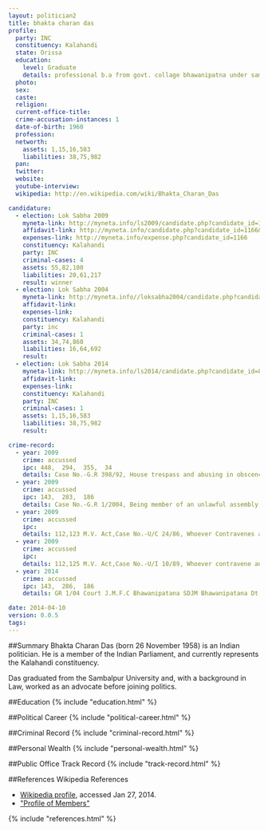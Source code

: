 ```yaml
---
layout: politician2
title: bhakta charan das
profile: 
  party: INC
  constituency: Kalahandi
  state: Orissa
  education: 
    level: Graduate
    details: professional b.a from govt. collage bhawanipatna under sambalpur university orissa in 1980 & llb from lajpatrai law collage sambalpur under sambalpur university orissa in 1984
  photo: 
  sex: 
  caste: 
  religion: 
  current-office-title: 
  crime-accusation-instances: 1
  date-of-birth: 1960
  profession: 
  networth: 
    assets: 1,15,16,583
    liabilities: 38,75,982
  pan: 
  twitter: 
  website: 
  youtube-interview: 
  wikipedia: http://en.wikipedia.com/wiki/Bhakta_Charan_Das

candidature: 
  - election: Lok Sabha 2009
    myneta-link: http://myneta.info/ls2009/candidate.php?candidate_id=1166
    affidavit-link: http://myneta.info/candidate.php?candidate_id=1166&scan=original
    expenses-link: http://myneta.info/expense.php?candidate_id=1166
    constituency: Kalahandi 
    party: INC
    criminal-cases: 4
    assets: 55,82,100
    liabilities: 20,61,217
    result: winner 
  - election: Lok Sabha 2004
    myneta-link: http://myneta.info//loksabha2004/candidate.php?candidate_id=2913
    affidavit-link: 
    expenses-link: 
    constituency: Kalahandi 
    party: inc
    criminal-cases: 1
    assets: 34,74,860
    liabilities: 16,64,692
    result:  
  - election: Lok Sabha 2014
    myneta-link: http://myneta.info/ls2014/candidate.php?candidate_id=814
    affidavit-link: 
    expenses-link: 
    constituency: Kalahandi 
    party: INC
    criminal-cases: 1
    assets: 1,15,16,583
    liabilities: 38,75,982
    result:  

crime-record: 
  - year: 2009
    crime: accussed
    ipc: 448,  294,  355,  34
    details: Case No.-G.R 398/92, House trespass and abusing in obscence language and  assault or criminal force with intend to dishonor a person otherwise than on gave and sudden provocation , Dated 24.02.1993, SDJM Dharamgarh 
  - year: 2009
    crime: accussed
    ipc: 143,  283,  186
    details: Case No.-G.R 1/2004, Being member of an unlawful assembly causing danger, obstruction or injury in any public way or line of navigation and obstructing public servant in discharge of his public punction, Dated 11.10.2004, SDJM Bhawanipatna 
  - year: 2009
    crime: accussed
    ipc: 
    details: 112,123 M.V. Act,Case No.-U/C 24/86, Whoever Contravenes any provision of M.V. Act. or Rule, Regulation or notification made there under shall if  no penalty is provided for the offence be punishable and using vehicle without registration, Additional Munsiff Umerkote, Dated 15.12.1989 
  - year: 2009
    crime: accussed
    ipc: 
    details: 112,125 M.V. Act,Case No.-U/I 10/89, Whoever contravene any provision of M.V. act. or rule, regulation or notification made there under shall if no penalty is provide for the offence be punishable and driving a uninsured vehicle, JMFC Kharia, 17.01.1989 
  - year: 2014
    crime: accussed
    ipc: 143,  286,  186
    details: GR 1/04 Court J.M.F.C Bhawanipatana SDJM Bhawanipatana Dt 11.10.2004, Being Member Of An Unlawful Assembly Causing Danger Obstruction Or Injury In Any Public Way Or Line Or Navigation And Obstructing Public Function 

date: 2014-04-10
version: 0.0.5
tags: 
---
```


##Summary
Bhakta Charan Das (born 26 November 1958) is an Indian politician. He is a member of the Indian Parliament, and currently represents the Kalahandi constituency.

Das graduated from the Sambalpur University and, with a background in Law, worked as an advocate before joining politics.


##Education
{% include "education.html" %}


##Political Career
{% include "political-career.html" %}


##Criminal Record
{% include "criminal-record.html" %}


##Personal Wealth
{% include "personal-wealth.html" %}


##Public Office Track Record
{% include "track-record.html" %}


##References
Wikipedia References
- [Wikipedia profile]({{page.profile.wikipedia}}), accessed Jan 27, 2014.
- ["Profile of Members"][wiki1]

[wiki1]: http://164.100.47.132/LssNew/Members/Biography.aspx?mpsno=4426


{% include "references.html" %}
